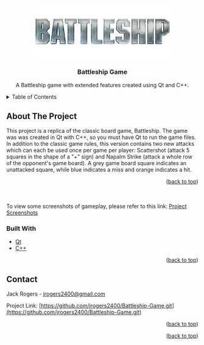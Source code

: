 <div id="top"></div>


<!-- PROJECT LOGO -->
<br />
<div align="center">
  <a href="https://github.com/jrogers2400/Battleship-Game.git">
    <img src="battleship.jpg" alt="Logo" width="361" height="140">
  </a>

<h3 align="center">Battleship Game</h3>

  <p align="center">
    A Battleship game with extended features created using Qt and C++.
    <br />
  </p>
</div>



<!-- TABLE OF CONTENTS -->
<details>
  <summary>Table of Contents</summary>
  <ol>
    <li>
      <a href="#about-the-project">About The Project</a>
      <ul>
        <li><a href="#built-with">Built With</a></li>
      </ul>
    </li>
    <a href="#about-the-project">About The Project</a>
    <li><a href="#contact">Contact</a></li>
  </ol>
</details>



<!-- ABOUT THE PROJECT -->
## About The Project

This project is a replica of the classic board game, Battleship. The game was was created in Qt with C++, so you must have Qt to run the game files. In addition to the classic game rules, this version contains two new attacks which can each be used once per game per player: Scattershot (attack 5 squares in the shape of a "+" sign) and Napalm Strike (attack a whole row of the opponent's game board). A grey game board square indicates an unattacked square, while blue indicates a miss and orange indicates a hit.
<p align="right">(<a href="#top">back to top</a>)</p>
<br>
<br>
To view some screenshots of gameplay, please refer to this link: <a href="https://github.com/jrogers2400/Battleship-Game/tree/main/Battleship%20Screenshots">Project Screenshots</a>



### Built With

* [Qt](https://www.qt.io/)
* [C++](https://cplusplus.com/)

<p align="right">(<a href="#top">back to top</a>)</p>




<!-- CONTACT -->
## Contact

Jack Rogers  - jrogers2400@gmail.com

Project Link: [https://github.com/jrogers2400/Battleship-Game.git](https://github.com/jrogers2400/Battleship-Game.git)

<p align="right">(<a href="#top">back to top</a>)</p>





<p align="right">(<a href="#top">back to top</a>)</p>

